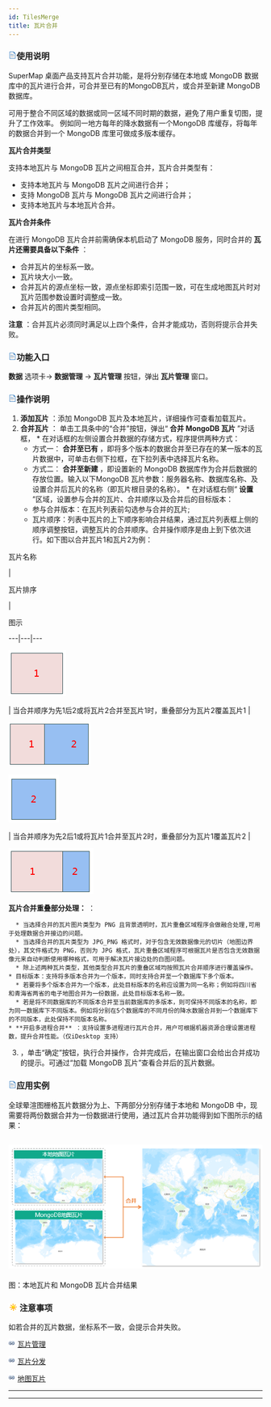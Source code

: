 ```yaml
---
id: TilesMerge
title: 瓦片合并
---
```

### ![](../img/read.gif)使用说明

SuperMap 桌面产品支持瓦片合并功能，是将分别存储在本地或 MongoDB 数据库中的瓦片进行合并，可合并至已有的MongoDB瓦片，或合并至新建
MongoDB 数据库。

可用于整合不同区域的数据或同一区域不同时期的数据，避免了用户重复切图，提升了工作效率。 例如同一地方每年的降水数据有一个MongoDB
库缓存，将每年的数据合并到一个 MongoDB 库里可做成多版本缓存。

**瓦片合并类型**

支持本地瓦片与 MongoDB 瓦片之间相互合并，瓦片合并类型有：

  * 支持本地瓦片与 MongoDB 瓦片之间进行合并；
  * 支持 MongoDB 瓦片与 MongoDB 瓦片之间进行合并；
  * 支持本地瓦片与本地瓦片合并。

**瓦片合并条件**

在进行 MongoDB 瓦片合并前需确保本机启动了 MongoDB 服务，同时合并的 **瓦片还需要具备以下条件** ：

  * 合并瓦片的坐标系一致。
  * 瓦片块大小一致。
  * 合并瓦片的源点坐标一致，源点坐标即索引范围一致，可在生成地图瓦片时对瓦片范围参数设置时调整成一致。
  * 合并瓦片的图片类型相同。

**注意** ：合并瓦片必须同时满足以上四个条件，合并才能成功，否则将提示合并失败。

### ![](../img/read.gif)功能入口

**数据** 选项卡-> **数据管理** -> **瓦片管理** 按钮，弹出 **瓦片管理** 窗口。

### ![](../img/read.gif)操作说明

  1. **添加瓦片** ：添加 MongoDB 瓦片及本地瓦片，详细操作可查看加载瓦片。
  2. **合并瓦片** ： 单击工具条中的“合并”按钮，弹出“ **合并 MongoDB 瓦片** ”对话框， 
    * 在对话框的左侧设置合并数据的存储方式，程序提供两种方式： 
      * 方式一： **合并至已有** ，即将多个版本的数据合并至已存在的某一版本的瓦片数据中，可单击右侧下拉框，在下拉列表中选择瓦片名称。
      * 方式二： **合并至新建** ，即设置新的 MongoDB 数据库作为合并后数据的存放位置。输入以下MongoDB 瓦片参数：服务器名称、数据库名称、及设置合并后瓦片的名称（即瓦片根目录的名称）。 
    * 在对话框右侧“ **设置** ”区域，设置参与合并的瓦片、合并顺序以及合并后的目标版本： 
      * 参与合并版本：在瓦片列表前勾选参与合并的瓦片;
      * 瓦片顺序：列表中瓦片的上下顺序影响合并结果，通过瓦片列表框上侧的顺序调整按钮，调整瓦片的合并顺序。合并操作顺序是由上到下依次进行。如下图以合并瓦片1和瓦片2为例：

瓦片名称

|

瓦片排序

|

图示  
  
---|---|---  
  
![](img/Tile1.png)

| 当合并顺序为先1后2或将瓦片2合并至瓦片1时，重叠部分为瓦片2覆盖瓦片1 |

![](img/Tile2-1.png)  
  
![](img/Tile2.png)

| 当合并顺序为先2后1或将瓦片1合并至瓦片2时，重叠部分为瓦片1覆盖瓦片2 |

![](img/Tile1-2.png)  
  
**瓦片合并重叠部分处理：** ：

      * 当选择合并的瓦片图片类型为 PNG 且背景透明时，瓦片重叠区域程序会做融合处理,可用于处理数据合并接边的问题。 
      * 当选择合并的瓦片类型为 JPG_PNG 格式时，对于包含无效数据像元的切片（地图边界处），其文件格式为 PNG，否则为 JPG 格式，瓦片重叠区域程序可根据瓦片是否包含无效数据像元来自动判断使用哪种格式，可用于解决瓦片接边处的白图问题。 
      * 除上述两种瓦片类型，其他类型合并瓦片的重叠区域均按照瓦片合并顺序进行覆盖操作。
    * 目标版本：支持将多版本合并为一个版本，同时支持合并至一个数据库下多个版本。 
      * 若要将多个版本合并为一个版本，此处目标版本的名称应设置为同一名称；例如将四川省和青海省两省的电子地图合并为一份数据，此处目标版本名称一致。
      * 若是将不同数据库的不同版本合并至当前数据库的多版本，则可保持不同版本的名称，即为同一数据库下不同版本。例如将分别在5个数据库的不同月份的降水数据合并到一个数据库下的不同版本，此处保持不同版本名称。
    * **开启多进程合并** ：支持设置多进程进行瓦片合并，用户可根据机器资源合理设置进程数，提升合并性能。（仅iDesktop 支持） 
  3. ，单击“确定”按钮，执行合并操作，合并完成后，在输出窗口会给出合并成功的提示。可通过“加载 MongoDB 瓦片”查看合并后的瓦片数据。

### ![](../img/read.gif)应用实例

全球晕渲图栅格瓦片数据分为上、下两部分分别存储于本地和 MongoDB 中，现需要将两份数据合并为一份数据进行使用，通过瓦片合并功能得到如下图所示的结果：

![](img/CombineResult2.png)  
---  
图：本地瓦片和 MongoDB 瓦片合并结果  
  
### ![](../img/note.png)注意事项

如若合并的瓦片数据，坐标系不一致，会提示合并失败。

![](../img/smalltitle.png)  [瓦片管理](MongoDBTilesManger.html)

![](../img/smalltitle.png)  [瓦片分发](DistributeTiles.html)

![](../img/smalltitle.png)  [地图瓦片](MapTiles.html)

* * *

[](http://www.supermap.com)  
  
---

